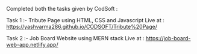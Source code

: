Completed both the tasks given by CodSoft :

Task 1 :- Tribute Page using HTML, CSS and Javascript
Live at : https://yashvarma286.github.io/CODSOFT/Tribute%20Page/

Task 2 :- Job Board Website using MERN stack
Live at : https://job-board-web-app.netlify.app/
